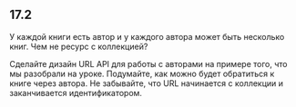 ## 17.2

У каждой книги есть автор и у каждого автора может быть несколько книг. Чем не ресурс с коллекцией?

Сделайте дизайн URL API для работы с авторами на примере того, что мы разобрали на уроке. Подумайте, как можно будет обратиться к книге через автора. Не забывайте, что URL начинается с коллекции и заканчивается идентификатором.